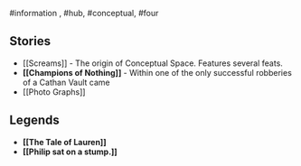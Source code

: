 #information , #hub, #conceptual, #four
## Stories

- [[Screams]] - The origin of Conceptual Space. Features several feats.
- **[[Champions of Nothing]]** - Within one of the only successful robberies of a Cathan Vault came
- [[Photo Graphs]] 

## Legends
- **[[The Tale of Lauren]]**
- **[[Philip sat on a stump.]]**